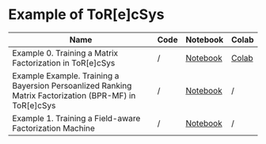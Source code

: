 # Example of ToR[e]cSys

| Name | Code | Notebook | Colab |
| ---- | ---- | -------- | ----- |
| Example 0. Training a Matrix Factorization in ToR[e]cSys | / | [Notebook](notebook/Example-0-Training-a-Matrix-Factorization-in-torecsys.ipynb) | [Colab](https://colab.research.google.com/drive/1AKHHtX1slTsBVj0Ct7zUnUb4Kpg27vbP) |
| Example Example. Training a Bayersion Persoanlized Ranking Matrix Factorization (BPR-MF) in ToR[e]cSys | / | [Notebook](notebook/Example-Training-a-Bayesian-Persoanlized-Ranking-Matrix-Factorization-in-torecsys.ipynb) | / |
| Example 1. Training a Field-aware Factorization Machine | / | [Notebook](notebook/Trainer%20of%20Field-aware%20Factorization%20Machine.ipynb) | / |
